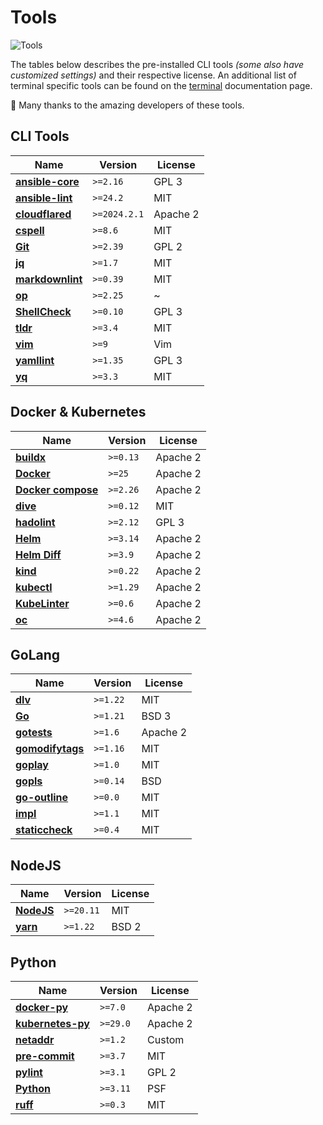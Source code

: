 # Tools

![Tools](/home/tools.png)

The tables below describes the pre-installed CLI tools
*(some also have customized settings)* and their respective license.
An additional list of terminal specific tools can be found on the
[terminal](/editor/terminal#licenses) documentation page.

👏 Many thanks to the amazing developers of these tools.

## CLI Tools

| Name                 | Version      | License  |
| -------------------- | ------------ | -------- |
| **[ansible-core][]** | `>=2.16`     | GPL 3    |
| **[ansible-lint][]** | `>=24.2`     | MIT      |
| **[cloudflared][]**  | `>=2024.2.1` | Apache 2 |
| **[cspell][]**       | `>=8.6`      | MIT      |
| **[Git][]**          | `>=2.39`     | GPL 2    |
| **[jq][]**           | `>=1.7`      | MIT      |
| **[markdownlint][]** | `>=0.39`     | MIT      |
| **[op][]**           | `>=2.25`     | ~        |
| **[ShellCheck][]**   | `>=0.10`     | GPL 3    |
| **[tldr][]**         | `>=3.4`      | MIT      |
| **[vim][]**          | `>=9`        | Vim      |
| **[yamllint][]**     | `>=1.35`     | GPL 3    |
| **[yq][]**           | `>=3.3`      | MIT      |

## Docker & Kubernetes

| Name                   | Version  | License  |
| ---------------------- | -------- | -------- |
| **[buildx][]**         | `>=0.13` | Apache 2 |
| **[Docker][]**         | `>=25`   | Apache 2 |
| **[Docker compose][]** | `>=2.26` | Apache 2 |
| **[dive][]**           | `>=0.12` | MIT      |
| **[hadolint][]**       | `>=2.12` | GPL 3    |
| **[Helm][]**           | `>=3.14` | Apache 2 |
| **[Helm Diff][]**      | `>=3.9`  | Apache 2 |
| **[kind][]**           | `>=0.22` | Apache 2 |
| **[kubectl][]**        | `>=1.29` | Apache 2 |
| **[KubeLinter][]**     | `>=0.6`  | Apache 2 |
| **[oc][]**             | `>=4.6`  | Apache 2 |

## GoLang

| Name                 | Version  | License  |
| -------------------- | -------- | -------- |
| **[dlv][]**          | `>=1.22` | MIT      |
| **[Go][]**           | `>=1.21` | BSD 3    |
| **[gotests][]**      | `>=1.6`  | Apache 2 |
| **[gomodifytags][]** | `>=1.16` | MIT      |
| **[goplay][]**       | `>=1.0`  | MIT      |
| **[gopls][]**        | `>=0.14` | BSD      |
| **[go-outline][]**   | `>=0.0`  | MIT      |
| **[impl][]**         | `>=1.1`  | MIT      |
| **[staticcheck][]**  | `>=0.4`  | MIT      |

## NodeJS

| Name           | Version   | License |
| -------------- | --------- | ------- |
| **[NodeJS][]** | `>=20.11` | MIT     |
| **[yarn][]**   | `>=1.22`  | BSD 2   |

## Python

| Name                  | Version  | License  |
| --------------------- | -------- | -------- |
| **[docker-py][]**     | `>=7.0`  | Apache 2 |
| **[kubernetes-py][]** | `>=29.0` | Apache 2 |
| **[netaddr][]**       | `>=1.2`  | Custom   |
| **[pre-commit][]**    | `>=3.7`  | MIT      |
| **[pylint][]**        | `>=3.1`  | GPL 2    |
| **[Python][]**        | `>=3.11` | PSF      |
| **[ruff][]**          | `>=0.3`  | MIT      |

[ansible-core]: https://github.com/ansible/ansible
[ansible-lint]: https://github.com/ansible-community/ansible-lint
[buildx]: https://github.com/docker/buildx
[cloudflared]: https://github.com/cloudflare/cloudflared
[cspell]: https://github.com/streetsidesoftware/cspell
[dive]: https://github.com/wagoodman/dive
[dlv]: https://github.com/go-delve/delve/cmd/dlv
[Docker]: https://docs.docker.com/engine
[Docker compose]: https://github.com/docker/compose
[docker-py]: https://github.com/docker/docker-py
[Git]: https://git-scm.com/about/free-and-open-source
[Go]: https://github.com/golang/go
[gotests]: https://github.com/cweill/gotests/gotests
[gomodifytags]: https://github.com/fatih/gomodifytags
[goplay]: https://github.com/haya14busa/goplay/cmd/goplay
[gopls]: https://github.com/golang/tools
[go-outline]: https://github.com/ramya-rao-a/go-outline
[hadolint]: https://github.com/hadolint/hadolint
[Helm]: https://github.com/helm/helm
[Helm Diff]: https://github.com/databus23/helm-diff
[impl]: https://github.com/josharian/impl
[kind]: https://github.com/kubernetes-sigs/kind
[kubectl]: https://github.com/kubernetes/kubectl
[KubeLinter]: https://github.com/stackrox/kube-linter
[kubernetes-py]: https://github.com/kubernetes-client/python
[jq]: https://jqlang.github.io/jq
[markdownlint]: https://github.com/igorshubovych/markdownlint-cli
[netaddr]: https://github.com/netaddr/netaddr
[NodeJS]: https://github.com/nodejs/node
[oc]: https://github.com/openshift/oc
[op]: https://developer.1password.com/docs/cli
[pre-commit]: https://github.com/pre-commit/pre-commit
[pylint]: https://github.com/PyCQA/pylint
[Python]: https://python.org
[ruff]: https://github.com/charliermarsh/ruff
[ShellCheck]: https://github.com/koalaman/shellcheck
[staticcheck]: https://github.com/dominikh/go-tools
[tldr]: https://github.com/tldr-pages/tldr-node-client
[vim]: https://github.com/vim/vim
[yamllint]: https://github.com/adrienverge/yamllint
[yarn]: https://github.com/yarnpkg/yarn
[yq]: https://github.com/kislyuk/yq
